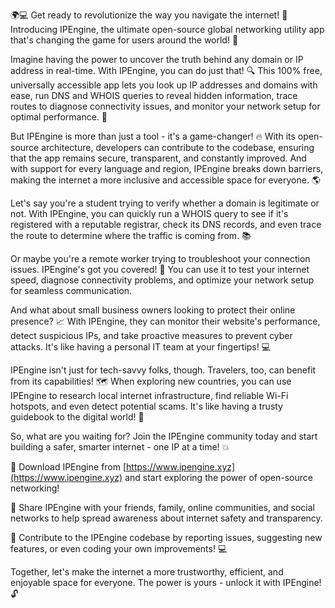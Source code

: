 🌍💻 Get ready to revolutionize the way you navigate the internet! 🚀 Introducing IPEngine, the ultimate open-source global networking utility app that's changing the game for users around the world! 💪

Imagine having the power to uncover the truth behind any domain or IP address in real-time. With IPEngine, you can do just that! 🔍 This 100% free, universally accessible app lets you look up IP addresses and domains with ease, run DNS and WHOIS queries to reveal hidden information, trace routes to diagnose connectivity issues, and monitor your network setup for optimal performance. 📡

But IPEngine is more than just a tool - it's a game-changer! 🔥 With its open-source architecture, developers can contribute to the codebase, ensuring that the app remains secure, transparent, and constantly improved. And with support for every language and region, IPEngine breaks down barriers, making the internet a more inclusive and accessible space for everyone. 🌎

Let's say you're a student trying to verify whether a domain is legitimate or not. With IPEngine, you can quickly run a WHOIS query to see if it's registered with a reputable registrar, check its DNS records, and even trace the route to determine where the traffic is coming from. 📚

Or maybe you're a remote worker trying to troubleshoot your connection issues. IPEngine's got you covered! 🔧 You can use it to test your internet speed, diagnose connectivity problems, and optimize your network setup for seamless communication.

And what about small business owners looking to protect their online presence? 📈 With IPEngine, they can monitor their website's performance, detect suspicious IPs, and take proactive measures to prevent cyber attacks. It's like having a personal IT team at your fingertips! 💻

IPEngine isn't just for tech-savvy folks, though. Travelers, too, can benefit from its capabilities! 🗺️ When exploring new countries, you can use IPEngine to research local internet infrastructure, find reliable Wi-Fi hotspots, and even detect potential scams. It's like having a trusty guidebook to the digital world! 📖

So, what are you waiting for? Join the IPEngine community today and start building a safer, smarter internet - one IP at a time! 💥

🔹 Download IPEngine from [https://www.ipengine.xyz](https://www.ipengine.xyz) and start exploring the power of open-source networking!

🔹 Share IPEngine with your friends, family, online communities, and social networks to help spread awareness about internet safety and transparency.

🔹 Contribute to the IPEngine codebase by reporting issues, suggesting new features, or even coding your own improvements! 💻

Together, let's make the internet a more trustworthy, efficient, and enjoyable space for everyone. The power is yours - unlock it with IPEngine! 🔓